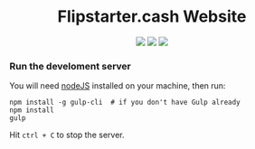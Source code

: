 <div align="center">
  <h1>Flipstarter.cash Website</h1>
</div>

<div align="center">
  <img src="https://api.netlify.com/api/v1/badges/1f511982-8cee-47de-9246-6c07a792072e/deploy-status">
  <a title="Crowdin" target="_blank" href="https://crowdin.com/project/bchnode-web"><img src="https://badges.crowdin.net/bchnode-web/localized.svg"></a>
  <img src="https://www.codefactor.io/repository/github/bitcoin-cash-node/bchnode-web/badge">
</div>

### Run the develoment server

You will need [nodeJS](https://nodejs.org/en/) installed on your machine, then run:

```shell
npm install -g gulp-cli  # if you don't have Gulp already
npm install
gulp
```

Hit `ctrl + C` to stop the server.
